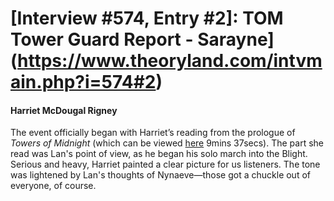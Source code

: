 # [Interview #574, Entry #2]: TOM Tower Guard Report - Sarayne](https://www.theoryland.com/intvmain.php?i=574#2)

#### Harriet McDougal Rigney

The event officially began with Harriet’s reading from the prologue of
*Towers of Midnight*
(which can be viewed
[here](http://www.youtube.com/watch?v=n___PaNUls0)
9mins 37secs). The part she read was Lan's point of view, as he began his solo march into the Blight. Serious and heavy, Harriet painted a clear picture for us listeners. The tone was lightened by Lan's thoughts of Nynaeve—those got a chuckle out of everyone, of course.

